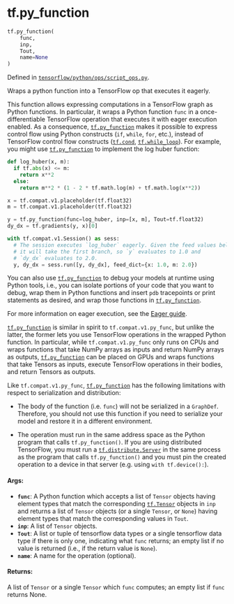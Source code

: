 <div itemscope itemtype="http://developers.google.com/ReferenceObject">
<meta itemprop="name" content="tf.py_function" />
<meta itemprop="path" content="Stable" />
</div>

# tf.py_function

``` python
tf.py_function(
    func,
    inp,
    Tout,
    name=None
)
```



Defined in [`tensorflow/python/ops/script_ops.py`](/code/stable/tensorflow/python/ops/script_ops.py).

Wraps a python function into a TensorFlow op that executes it eagerly.

This function allows expressing computations in a TensorFlow graph as
Python functions. In particular, it wraps a Python function `func`
in a once-differentiable TensorFlow operation that executes it with eager
execution enabled. As a consequence, <a href="../tf/py_function.md"><code>tf.py_function</code></a> makes it
possible to express control flow using Python constructs (`if`, `while`,
`for`, etc.), instead of TensorFlow control flow constructs (<a href="../tf/cond.md"><code>tf.cond</code></a>,
<a href="../tf/while_loop.md"><code>tf.while_loop</code></a>). For example, you might use <a href="../tf/py_function.md"><code>tf.py_function</code></a> to
implement the log huber function:

```python
def log_huber(x, m):
  if tf.abs(x) <= m:
    return x**2
  else:
    return m**2 * (1 - 2 * tf.math.log(m) + tf.math.log(x**2))

x = tf.compat.v1.placeholder(tf.float32)
m = tf.compat.v1.placeholder(tf.float32)

y = tf.py_function(func=log_huber, inp=[x, m], Tout=tf.float32)
dy_dx = tf.gradients(y, x)[0]

with tf.compat.v1.Session() as sess:
  # The session executes `log_huber` eagerly. Given the feed values below,
  # it will take the first branch, so `y` evaluates to 1.0 and
  # `dy_dx` evaluates to 2.0.
  y, dy_dx = sess.run([y, dy_dx], feed_dict={x: 1.0, m: 2.0})
```

You can also use <a href="../tf/py_function.md"><code>tf.py_function</code></a> to debug your models at runtime
using Python tools, i.e., you can isolate portions of your code that
you want to debug, wrap them in Python functions and insert `pdb` tracepoints
or print statements as desired, and wrap those functions in
<a href="../tf/py_function.md"><code>tf.py_function</code></a>.

For more information on eager execution, see the
[Eager guide](https://tensorflow.org/guide/eager).

<a href="../tf/py_function.md"><code>tf.py_function</code></a> is similar in spirit to `tf.compat.v1.py_func`, but unlike
the latter, the former lets you use TensorFlow operations in the wrapped
Python function. In particular, while `tf.compat.v1.py_func` only runs on CPUs
and
wraps functions that take NumPy arrays as inputs and return NumPy arrays as
outputs, <a href="../tf/py_function.md"><code>tf.py_function</code></a> can be placed on GPUs and wraps functions
that take Tensors as inputs, execute TensorFlow operations in their bodies,
and return Tensors as outputs.

Like `tf.compat.v1.py_func`, <a href="../tf/py_function.md"><code>tf.py_function</code></a> has the following limitations
with respect to serialization and distribution:

* The body of the function (i.e. `func`) will not be serialized in a
  `GraphDef`. Therefore, you should not use this function if you need to
  serialize your model and restore it in a different environment.

* The operation must run in the same address space as the Python program
  that calls `tf.py_function()`. If you are using distributed
  TensorFlow, you must run a <a href="../tf/distribute/Server.md"><code>tf.distribute.Server</code></a> in the same process as the
  program that calls `tf.py_function()` and you must pin the created
  operation to a device in that server (e.g. using `with tf.device():`).


#### Args:

* <b>`func`</b>: A Python function which accepts a list of `Tensor` objects having
    element types that match the corresponding <a href="../tf/Tensor.md"><code>tf.Tensor</code></a> objects in `inp`
    and returns a list of `Tensor` objects (or a single `Tensor`, or `None`)
    having element types that match the corresponding values in `Tout`.
* <b>`inp`</b>: A list of `Tensor` objects.
* <b>`Tout`</b>: A list or tuple of tensorflow data types or a single tensorflow data
    type if there is only one, indicating what `func` returns; an empty list
    if no value is returned (i.e., if the return value is `None`).
* <b>`name`</b>: A name for the operation (optional).


#### Returns:

A list of `Tensor` or a single `Tensor` which `func` computes; an empty list
if `func` returns None.